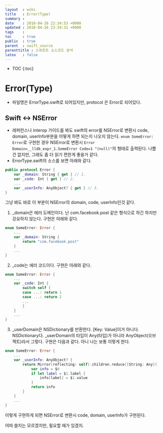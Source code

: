 ```yaml
---
layout  : wiki
title   : Error(Type)
summary : 
date    : 2018-04-26 22:34:53 +0900
updated : 2018-04-26 23:34:31 +0900
tags    : 
toc     : true
public  : true
parent  : swift_source
parenttitle : 스위프트 소스코드 분석
latex   : false
---
```

* TOC
{:toc}

# Error(Type)

- 파일명은 ErrorType.swift로 되어있지만, protocol 은 Error로 되어있다.

## Swift <-> NSError

- 레퍼런스나 interop 가이드를 봐도 swift의 error를 NSError로 변환시 code, domain, userInfo부분을 어떻게 하면 되는지 나오지 않는다. `enum SomeError: Error`로 구현한 경우 NSError로 변환시 `Error Domain=__lldb_expr_1.SomeError Code=1 "(null)"`의 형태로 출력된다. 나쁠건 없지만, 그래도 좀 더 읽기 편한게 좋을거 같다.
- ErrorType.swift의 소스를 보면 아래와 같다.

~~~swift
public protocol Error {
    var _domain: String { get } // 1.
    var _code: Int { get } // 2.
    ...
    var _userInfo: AnyObject? { get } // 3.
}
~~~

그냥 봐도 바로 이 부분이 NSError의 domain, code, userInfo인것 같다.

1. _domain은 에러 도메인이다. 난 com.facebook.post 같은 형식으로 하긴 하지만 강요하지 않는다. 구현은 아래와 같다.
~~~swift
enum SomeError: Error {
    ...
    var _domain: String {
        return "com.facebook.post"
    }
    ...
}
~~~
2. _code는 에러 코드이다. 구현은 아래와 같다.
~~~swift
enum SomeError: Error {
    ...
    var _code: Int {
        switch self {
        case ...: return 1
        case ...: return 2
        ...
        }
    }
    ...
}
~~~

3. _userDomain은 NSDictionary를 반환한다. [Key: Value]이거 아니다. NSDictionary다. _userDomain의 타입이 Any(타입)가 아니라 AnyObject(오브젝트)라서 그렇다. 구현은 다음과 같다. 아니 나는 보통 이렇게 한다.

~~~swift
enum SomeError: Error {
    ...
    var _userInfo: AnyObject? {
        return Mirror(reflecting: self).children.reduce([String: Any]()) {
            var info = $0
            if let label = $1.label {
                info[label] = $1.value
            }
            return info
        }
    }
    ...
}
~~~

이렇게 구현하게 되면 NSError로 변환시 code, domain, userInfo가 구현된다.

어따 쓸지는 모르겠지만, 필요할 때가 있겠지.
